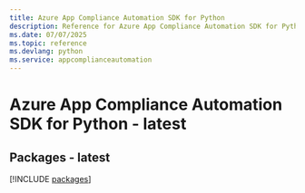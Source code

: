 ```yaml
---
title: Azure App Compliance Automation SDK for Python
description: Reference for Azure App Compliance Automation SDK for Python
ms.date: 07/07/2025
ms.topic: reference
ms.devlang: python
ms.service: appcomplianceautomation
---
```

# Azure App Compliance Automation SDK for Python - latest
## Packages - latest
[!INCLUDE [packages](app-compliance-automation-index.md)]